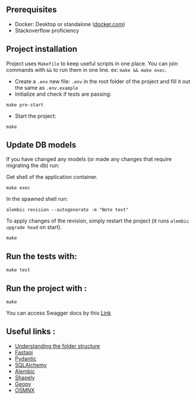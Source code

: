Prerequisites
---------------------------------

- Docker: Desktop or standalone ([docker.com](https://www.docker.com/))
- Stackoverflow proficiency


Project installation
---------------------------------
Project uses `Makefile` to keep useful scripts in one place. You can join commands with `&&` to run them in one line.
ex: `make && make exec`.

- Create a `.env` new file:
`.env` in the root folder of the project and fill it out the same as `.env.example`
- Initialize and check if tests are passing:
```
make pre-start
```
- Start the project:
```
make
```

Update DB models
---------------------------------
If you have changed any models (or made any changes that require migrating the db) run:

Get shell of the application container.
``` 
make exec 
``` 
In the spawned shell run:
```
alembic revision --autogenerate -m "Note text"
```

To apply changes of the revision, simply restart the project (it runs `alembic upgrade head` on start).
```
make
```

Run the tests with:
---------------------------------
```
make test
```

Run the project with :
---------------------------------
```
make
```

You can access Swagger docs by this [Link](http://localhost:7000/docs)

## Useful links :
- [Understanding the folder structure](https://lucid.app/lucidchart/f026bddf-3a41-4920-be8f-642f8e5b9691/edit?viewport_loc=106%2C-170%2C3328%2C1662%2C0_0&invitationId=inv_68cd2001-96e2-4d90-a944-2a32cd593611)
- [Fastapi](https://fastapi.tiangolo.com/)
- [Pydantic](https://docs.pydantic.dev/)
- [SQLAlchemy](https://www.sqlalchemy.org/)
- [Alembic](https://alembic.sqlalchemy.org/en/latest/)
- [Shapely](https://shapely.readthedocs.io/en/stable/)
- [Geopy](https://geopy.readthedocs.io/en/stable/)
- [OSMNX](https://osmnx.readthedocs.io/en/stable/)